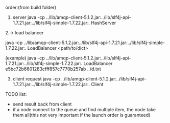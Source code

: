 
order:(from build folder)

1. server
java -cp ../lib/amqp-client-5.1.2.jar:../lib/slf4j-api-1.7.21.jar:../lib/slf4j-simple-1.7.22.jar:. HashServer

2.-> load balancer

java -cp ../lib/amqp-client-5.1.2.jar:../lib/slf4j-api-1.7.21.jar:../lib/slf4j-simple-1.7.22.jar:. LoadBalancer <hashString> <path/to/dict> 

(example)
 java -cp ../lib/amqp-client-5.1.2.jar:../lib/slf4j-api-1.7.21.jar:../lib/slf4j-simple-1.7.22.jar:. LoadBalancer e5bc72b6601283cfff857c7770b257ab ../d.txt


3. client request 
java -cp ../lib/amqp-client-5.1.2.jar:../lib/slf4j-api-1.7.21.jar:../lib/slf4j-simple-1.7.22.jar:. Client


TODO list:
- send result back from client
- if a node connect to the queue and find multiple item, the node take them all(this not very important if the launch order is guaranteed)

